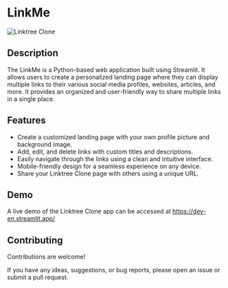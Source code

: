 # LinkMe

![Linktree Clone](linktree_clone_screenshot.png)

## Description

The LinkMe is a Python-based web application built using Streamlit. 
It allows users to create a personalized landing page where they can display multiple links to their various social media profiles, websites, articles, and more. 
It provides an organized and user-friendly way to share multiple links in a single place.

## Features

- Create a customized landing page with your own profile picture and background image.
- Add, edit, and delete links with custom titles and descriptions.
- Easily navigate through the links using a clean and intuitive interface.
- Mobile-friendly design for a seamless experience on any device.
- Share your Linktree Clone page with others using a unique URL.

## Demo

A live demo of the Linktree Clone app can be accessed at https://dev-en.streamlit.app/

## Contributing

Contributions are welcome! 

If you have any ideas, suggestions, or bug reports, please open an issue or submit a pull request.
